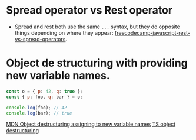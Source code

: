 # Spread operator vs Rest operator
- Spread and rest both use the same `...` syntax, but they do opposite things depending on where they appear: [freecodecamp-javascript-rest-vs-spread-operators](https://www.freecodecamp.org/news/javascript-rest-vs-spread-operators/).
# Object de structuring with providing new variable names.
``` js 
const o = { p: 42, q: true };
const { p: foo, q: bar } = o;

console.log(foo); // 42
console.log(bar); // true

```
[MDN Object destructuring assigning to new variable names](https://developer.mozilla.org/en-US/docs/Web/JavaScript/Reference/Operators/Destructuring_assignment#assigning_to_new_variable_names)
[TS object destructuring](https://www.typescriptlang.org/docs/handbook/variable-declarations.html#object-destructuring)
